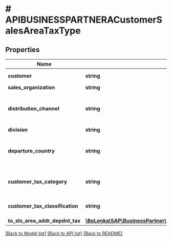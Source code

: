 # # APIBUSINESSPARTNERACustomerSalesAreaTaxType

## Properties

Name | Type | Description | Notes
------------ | ------------- | ------------- | -------------
**customer** | **string** | Customer Number | [optional]
**sales_organization** | **string** |  | [optional]
**distribution_channel** | **string** | Reference distrib.channel for cust.and material masters | [optional]
**division** | **string** |  | [optional]
**departure_country** | **string** | Departure Country/Region (from which the goods are sent) | [optional]
**customer_tax_category** | **string** | Tax Condition Type (Sales Tax, Value-Added Tax,...) | [optional]
**customer_tax_classification** | **string** | Tax Classification for Customer | [optional]
**to_sls_area_addr_depdnt_tax** | [**\BeLenka\SAP\BusinessPartner\Model\APIBUSINESSPARTNERACustomerSalesAreaTaxTypeToSlsAreaAddrDepdntTax**](APIBUSINESSPARTNERACustomerSalesAreaTaxTypeToSlsAreaAddrDepdntTax.md) |  | [optional]

[[Back to Model list]](../../README.md#models) [[Back to API list]](../../README.md#endpoints) [[Back to README]](../../README.md)
